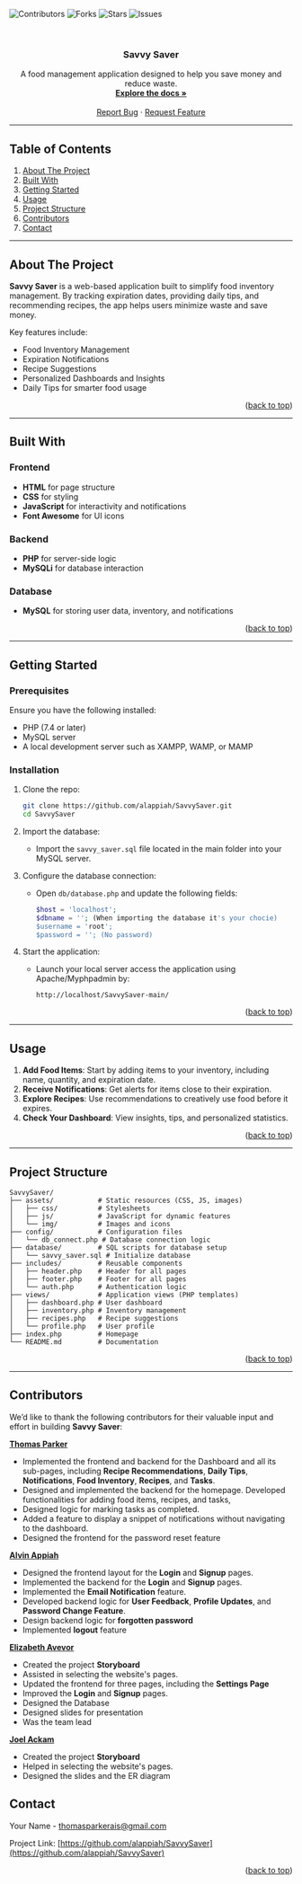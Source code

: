 <a name="readme-top"></a>

<!-- PROJECT SHIELDS -->
![Contributors](https://img.shields.io/github/contributors/alappiah/SavvySaver.svg?style=for-the-badge)
![Forks](https://img.shields.io/github/forks/alappiah/SavvySaver.svg?style=for-the-badge)
![Stars](https://img.shields.io/github/stars/alappiah/SavvySaver.svg?style=for-the-badge)
![Issues](https://img.shields.io/github/issues/alappiah/SavvySaver.svg?style=for-the-badge)

<br />
<div align="center">
  <h3 align="center">Savvy Saver</h3>
  <p align="center">
    A food management application designed to help you save money and reduce waste.
    <br />
    <a href="https://github.com/alappiah/SavvySaver"><strong>Explore the docs »</strong></a>
    <br />
    <br />
    <a href="https://github.com/alappiah/SavvySaver/issues">Report Bug</a>
    ·
    <a href="https://github.com/alappiah/SavvySaver/issues">Request Feature</a>
  </p>
</div>

---

## Table of Contents

1. [About The Project](#about-the-project)
2. [Built With](#built-with)
3. [Getting Started](#getting-started)
4. [Usage](#usage)
5. [Project Structure](#project-structure)
6. [Contributors](#contributing)
7. [Contact](#contact)

---

## About The Project

**Savvy Saver** is a web-based application built to simplify food inventory management. By tracking expiration dates, providing daily tips, and recommending recipes, the app helps users minimize waste and save money.  

Key features include:  
- Food Inventory Management  
- Expiration Notifications  
- Recipe Suggestions  
- Personalized Dashboards and Insights  
- Daily Tips for smarter food usage  

<p align="right">(<a href="#readme-top">back to top</a>)</p>

---

## Built With

### Frontend
- **HTML** for page structure  
- **CSS** for styling  
- **JavaScript** for interactivity and notifications  
- **Font Awesome** for UI icons  

### Backend
- **PHP** for server-side logic  
- **MySQLi** for database interaction  

### Database
- **MySQL** for storing user data, inventory, and notifications  

<p align="right">(<a href="#readme-top">back to top</a>)</p>

---

## Getting Started

### Prerequisites

Ensure you have the following installed:  
- PHP (7.4 or later)  
- MySQL server  
- A local development server such as XAMPP, WAMP, or MAMP  

### Installation

1. Clone the repo:  
   ```bash
   git clone https://github.com/alappiah/SavvySaver.git
   cd SavvySaver
   ```

2. Import the database:  
   - Import the `savvy_saver.sql` file located in the main folder into your MySQL server.

3. Configure the database connection:  
   - Open `db/database.php` and update the following fields:
     ```php
     $host = 'localhost';
     $dbname = ''; (When importing the database it's your chocie)
     $username = 'root';
     $password = ''; (No password)
     ```

4. Start the application:  
   - Launch your local server access the application using Apache/Myphpadmin by:  
     ```
     http://localhost/SavvySaver-main/
     ```

<p align="right">(<a href="#readme-top">back to top</a>)</p>

---

## Usage

1. **Add Food Items**: Start by adding items to your inventory, including name, quantity, and expiration date.  
2. **Receive Notifications**: Get alerts for items close to their expiration.  
3. **Explore Recipes**: Use recommendations to creatively use food before it expires.  
4. **Check Your Dashboard**: View insights, tips, and personalized statistics.

<p align="right">(<a href="#readme-top">back to top</a>)</p>

---

## Project Structure

```plaintext
SavvySaver/
├── assets/           # Static resources (CSS, JS, images)
│   ├── css/          # Stylesheets
│   ├── js/           # JavaScript for dynamic features
│   └── img/          # Images and icons
├── config/           # Configuration files
│   └── db_connect.php # Database connection logic
├── database/         # SQL scripts for database setup
│   └── savvy_saver.sql # Initialize database
├── includes/         # Reusable components
│   ├── header.php    # Header for all pages
│   ├── footer.php    # Footer for all pages
│   └── auth.php      # Authentication logic
├── views/            # Application views (PHP templates)
│   ├── dashboard.php # User dashboard
│   ├── inventory.php # Inventory management
│   ├── recipes.php   # Recipe suggestions
│   └── profile.php   # User profile
├── index.php         # Homepage
└── README.md         # Documentation
```

<p align="right">(<a href="#readme-top">back to top</a>)</p>

---

## Contributors

We’d like to thank the following contributors for their valuable input and effort in building **Savvy Saver**:  

 **[Thomas Parker](https://github.com/ThomasParkerr)**
 -  Implemented the frontend and backend for the Dashboard and all its sub-pages, including **Recipe Recommendations**, **Daily Tips**, **Notifications**, **Food Inventory**, **Recipes**, and **Tasks**.
 - Designed and implemented the backend for the homepage. Developed functionalities for adding food items, recipes, and tasks,
 - Designed logic for marking tasks as completed.
 - Added a feature to display a snippet of notifications without navigating to the dashboard.
 - Designed the frontend for the password reset feature


**[Alvin Appiah](https://github.com/alappiah)** 
- Designed the frontend layout for the **Login** and **Signup** pages.
- Implemented the backend for the **Login** and **Signup** pages.
- Implemented the **Email Notification** feature. 
- Developed backend logic for **User Feedback**, **Profile Updates**, and **Password Change Feature**.
- Design backend logic for **forgotten password**
- Implemented **logout** feature

**[Elizabeth Avevor](https://github.com/Afful-yayra156)** 
- Created the project **Storyboard** 
- Assisted in selecting the website's pages. 
- Updated the frontend for three pages, including the **Settings Page**
- Improved the **Login** and **Signup** pages.
- Designed the Database
- Designed slides for presentation
- Was the team lead

**[Joel Ackam](https://github.com/contributor-profile)**
- Created the project **Storyboard** 
- Helped in selecting the website's pages.
- Designed the slides and the ER diagram

## Contact

Your Name - [thomasparkerais@gmail.com](mailto:your-email@example.com)  

Project Link: [https://github.com/alappiah/SavvySaver](https://github.com/alappiah/SavvySaver)  

<p align="right">(<a href="#readme-top">back to top</a>)</p>
